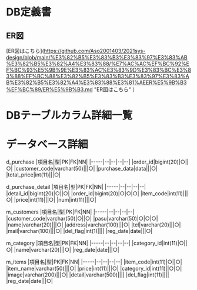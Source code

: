 # DB定義書
## ER図
[ER図はこちら](https://github.com/Aso2001403/2021sys-design/blob/main/%E3%82%B5%E3%83%B3%E3%83%97%E3%83%AB%E3%82%B5%E3%82%A4%E3%83%88/%E7%AC%AC%EF%BC%92%EF%BC%93%E5%9B%9E%E3%83%AC%E3%83%9D%E3%83%BC%E3%83%88%EF%BC%88%E3%82%B5%E3%83%B3%E3%83%97%E3%83%AB%E3%82%B5%E3%82%A4%E3%83%88%E3%81%AEER%E5%9B%B3%EF%BC%89/ER%E5%9B%B3.md "ER図はこちら" ）

# DBテーブルカラム詳細一覧

# データベース詳細

d_purchase
|項目名|型|PK|FK|NN|
|-----|--|--|--|--|
|order_id|bigint(20)|○||○|
|customer_code|varchar(50)|||○|
|purchase_data|data|||○|
|total_price|int(11)|||○|

d_purchase_detail
|項目名|型|PK|FK|NN|
|-----|--|--|--|--|
|detail_id|bigint(20)|○||○|
|order_id|bigint(20)|○|○|○|
|item_code|int(11)|||○|
|price|int(11)|||○|
|num|int(11)|||○|

m_customers
|項目名|型|PK|FK|NN|
|-----|--|--|--|--|
|customer_code|varchar(50)|○||○|
|pasu|varchar(50)|○|○|○|
|name|varchar(20)|||○|
|address|varchar(100)|||○|
|tel|varchar(20)|||○|
|mail|varchar(100)|||○|
|del_flag|int(1)||||
|reg_date|date|||○|

m_category
|項目名|型|PK|FK|NN|
|-----|--|--|--|--|
|category_id|int(11)|○||○|
|name|varchar(20)|||○|
|reg_date|date|||○|


m_items
|項目名|型|PK|FK|NN|
|-----|--|--|--|--|
|item_code|int(11)|○||○|
|item_name|varchar(50)|||○|
|price|int(11)|||○|
|category_id|int(11)||○|○|
|image|varchar(200)|||○|
|detail|varchar(500)||||
|del_flag|int(11)||||
|reg_date|date|||○|
